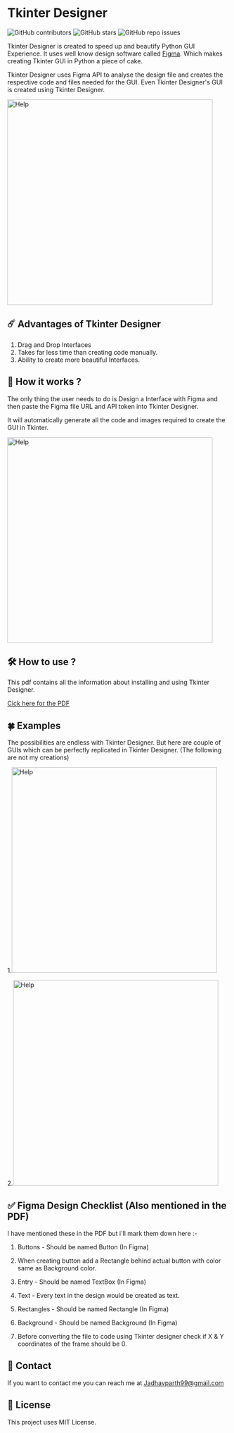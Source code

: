 # Tkinter Designer

![GitHub contributors](https://img.shields.io/github/contributors/ParthJadhav/Tkinter-Designer)
![GitHub stars](https://img.shields.io/github/stars/ParthJadhav/Tkinter-Designer)
![GitHub repo issues](https://img.shields.io/github/issues/ParthJadhav/Tkinter-Designer?label=issues)

Tkinter Designer is created to speed up and beautify Python GUI Experience.
It uses well know design software called [Figma](https://www.figma.com/). Which makes creating Tkinter GUI in Python a piece of cake.

Tkinter Designer uses Figma API to analyse the design file and creates the respective code and files needed for the GUI. Even Tkinter Designer's GUI is created using Tkinter Designer.

<img width="467" alt="Help" src="https://user-images.githubusercontent.com/42001064/119250096-5b4d4080-bbbb-11eb-9736-0d30c636da2c.png">


## ☄️  Advantages of Tkinter Designer
1. Drag and Drop Interfaces
2. Takes far less time than creating code manually.
3. Ability to create more beautiful Interfaces.

## 📐 How it works ?

The only thing the user needs to do is Design a Interface with Figma and then paste the Figma file URL and API token into Tkinter Designer.

It will automatically generate all the code and images required to create the GUI in Tkinter.

<img width="467" alt="Help" src="https://user-images.githubusercontent.com/42001064/119249953-6fdd0900-bbba-11eb-9891-42e5e733ee81.jpg">

## 🛠  How to use ?

This pdf contains all the information about installing and using Tkinter Designer.

[Cick here for the PDF](https://drive.google.com/uc?export=download&id=1uUuQfW11rAd4CwCm1nOGb-Qum2LpQybS)

## 🍀 Examples
The possibilities are endless with Tkinter Designer. But here are couple of GUIs which can be perfectly replicated in Tkinter Designer. (The following are not my creations)

1.<img width="467" alt="Help" src="https://user-images.githubusercontent.com/42001064/119250338-1f1adf80-bbbd-11eb-8ee1-72028a4e7a7f.png">

2.<img width="467" alt="Help" src="https://user-images.githubusercontent.com/42001064/119250668-496d9c80-bbbf-11eb-886b-cb1e75da18df.png">


## ✅ Figma Design Checklist (Also mentioned in the PDF)

I have mentioned these in the PDF but i'll mark them down here :-

1. Buttons  - Should be named Button (In Figma)

2. When creating button add a Rectangle behind actual button with color same as Background color.

3. Entry - Should be named TextBox (In Figma)

4. Text - Every text in the design would be created as text.

5. Rectangles - Should be named Rectangle (In Figma)

6. Background - Should be named Background (In Figma)

7. Before converting the file to code using Tkinter designer check if X & Y coordinates of the frame should be 0.

## 📝 Contact

If you want to contact me you can reach me at Jadhavparth99@gmail.com

## 📄 License
<!--- If you're not sure which open license to use see https://choosealicense.com/--->

This project uses MIT License.
